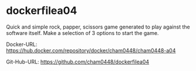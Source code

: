 # dockerfilea04

Quick and simple rock, papper, scissors game generated to play against the software itself. Make a selection of 3 options to start the game.

Docker-URL: https://hub.docker.com/repository/docker/cham0448/cham0448-a04

Git-Hub-URL: https://github.com/cham0448/dockerfilea04
